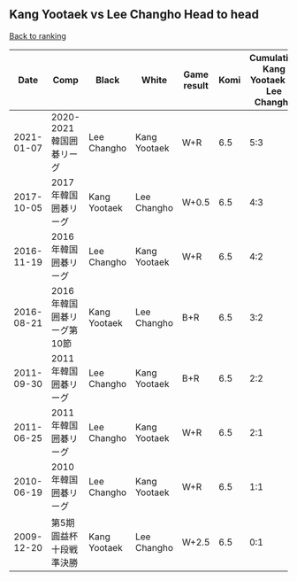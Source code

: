 ## Kang Yootaek vs Lee Changho Head to head

[Back to ranking](../../index.md)




| **Date** | **Comp** | **Black** | **White** | **Game result** | **Komi** | **Cumulative Kang Yootaek vs Lee Changho** | **Kang Yootaek streak** | **Lee Changho streak** | 
| --- | --- | --- | --- | --- | --- | --- | --- | --- |
| 2021-01-07 | 2020-2021韓国囲碁リーグ | Lee Changho | Kang Yootaek | W+R | 6.5 | 5:3 | 1 | 0 | 
| 2017-10-05 | 2017年韓国囲碁リーグ | Kang Yootaek | Lee Changho | W+0.5 | 6.5 | 4:3 | 0 | 1 | 
| 2016-11-19 | 2016年韓国囲碁リーグ | Lee Changho | Kang Yootaek | W+R | 6.5 | 4:2 | 2 | 0 | 
| 2016-08-21 | 2016年韓国囲碁リーグ第10節 | Kang Yootaek | Lee Changho | B+R | 6.5 | 3:2 | 1 | 0 | 
| 2011-09-30 | 2011年韓国囲碁リーグ | Lee Changho | Kang Yootaek | B+R | 6.5 | 2:2 | 0 | 1 | 
| 2011-06-25 | 2011年韓国囲碁リーグ | Lee Changho | Kang Yootaek | W+R | 6.5 | 2:1 | 2 | 0 | 
| 2010-06-19 | 2010年韓国囲碁リーグ | Lee Changho | Kang Yootaek | W+R | 6.5 | 1:1 | 1 | 0 | 
| 2009-12-20 | 第5期圓益杯十段戦準決勝 | Kang Yootaek | Lee Changho | W+2.5 | 6.5 | 0:1 | 0 | 1 |




